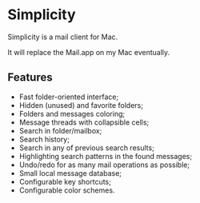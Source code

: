 Simplicity
==========

Simplicity is a mail client for Mac.

It will replace the Mail.app on my Mac eventually.

Features
--------

- Fast folder-oriented interface;
- Hidden (unused) and favorite folders;
- Folders and messages coloring;
- Message threads with collapsible cells;
- Search in folder/mailbox;
- Search history;
- Search in any of previous search results;
- Highlighting search patterns in the found messages;
- Undo/redo for as many mail operations as possible;
- Small local message database;
- Configurable key shortcuts;
- Configurable color schemes.
